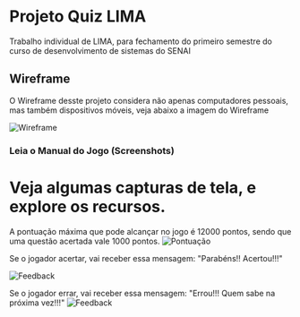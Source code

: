 # Projeto Quiz LIMA
Trabalho individual de LIMA, para fechamento do primeiro semestre do curso de desenvolvimento de sistemas do SENAI 

## Wireframe
O Wireframe desste projeto considera não apenas computadores pessoais, mas também dispositivos móveis, veja abaixo a imagem do Wireframe

![Wireframe](https://1997jorge.github.io/quiz-lima/Jorge%20-%20Wireframe.png)

### Leia o Manual do Jogo (Screenshots)
# Veja algumas capturas de tela, e explore os recursos.

A pontuação máxima que pode alcançar no jogo é 12000 pontos, sendo que uma questão acertada vale 1000 pontos.
![Pontuação](https://1997jorge.github.io/quiz-lima/pontuacao.png)

Se o jogador acertar, vai receber essa mensagem: "Parabéns!! Acertou!!!"

![Feedback](https://1997jorge.github.io/quiz-lima/exemplo.png)

Se o jogador errar, vai receber essa mensagem: "Errou!!! Quem sabe na próxima vez!!!"
![Feedback](https://1997jorge.github.io/quiz-lima/exemplo2.png)

